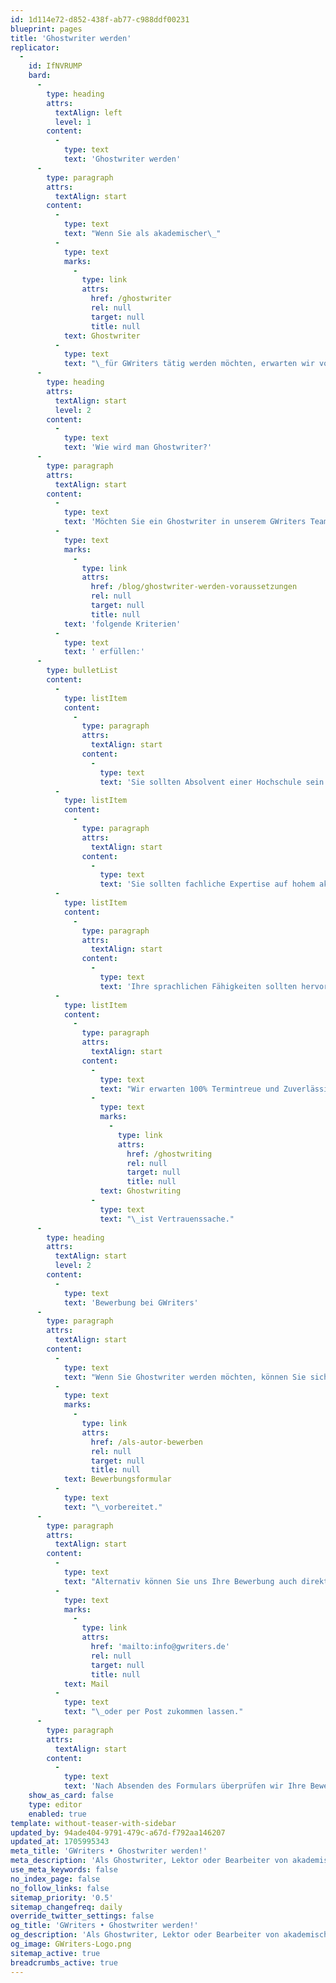 ```yaml
---
id: 1d114e72-d852-438f-ab77-c988ddf00231
blueprint: pages
title: 'Ghostwriter werden'
replicator:
  -
    id: IfNVRUMP
    bard:
      -
        type: heading
        attrs:
          textAlign: left
          level: 1
        content:
          -
            type: text
            text: 'Ghostwriter werden'
      -
        type: paragraph
        attrs:
          textAlign: start
        content:
          -
            type: text
            text: "Wenn Sie als akademischer\_"
          -
            type: text
            marks:
              -
                type: link
                attrs:
                  href: /ghostwriter
                  rel: null
                  target: null
                  title: null
            text: Ghostwriter
          -
            type: text
            text: "\_für GWriters tätig werden möchten, erwarten wir von Ihnen die Fähigkeiten, auf Ihrem Themengebiet bzw. in Ihren Themengebieten wissenschaftlich auf hohem Niveau arbeiten und Texte verfassen zu können. Diese Fertigkeiten haben Sie in Ihrem akademischen Studium erworben. Bei uns sind Ghostwriter aus vielen Fachbereichen gesucht!"
      -
        type: heading
        attrs:
          textAlign: start
          level: 2
        content:
          -
            type: text
            text: 'Wie wird man Ghostwriter?'
      -
        type: paragraph
        attrs:
          textAlign: start
        content:
          -
            type: text
            text: 'Möchten Sie ein Ghostwriter in unserem GWriters Team werden, sollten Sie '
          -
            type: text
            marks:
              -
                type: link
                attrs:
                  href: /blog/ghostwriter-werden-voraussetzungen
                  rel: null
                  target: null
                  title: null
            text: 'folgende Kriterien'
          -
            type: text
            text: ' erfüllen:'
      -
        type: bulletList
        content:
          -
            type: listItem
            content:
              -
                type: paragraph
                attrs:
                  textAlign: start
                content:
                  -
                    type: text
                    text: 'Sie sollten Absolvent einer Hochschule sein (mindestens Master-Abschluss / 9 Semester Studiendauer und bestenfalls mit Prädikat abgeschlossen haben.'
          -
            type: listItem
            content:
              -
                type: paragraph
                attrs:
                  textAlign: start
                content:
                  -
                    type: text
                    text: 'Sie sollten fachliche Expertise auf hohem akademischem Niveau auf Ihrem präferierten Forschungsgebiet mitbringen und hinreichende Erfahrung im wissenschaftlichen Arbeiten vorweisen können.'
          -
            type: listItem
            content:
              -
                type: paragraph
                attrs:
                  textAlign: start
                content:
                  -
                    type: text
                    text: 'Ihre sprachlichen Fähigkeiten sollten hervorragend sein.'
          -
            type: listItem
            content:
              -
                type: paragraph
                attrs:
                  textAlign: start
                content:
                  -
                    type: text
                    text: "Wir erwarten 100% Termintreue und Zuverlässigkeit. Hier gilt:\_"
                  -
                    type: text
                    marks:
                      -
                        type: link
                        attrs:
                          href: /ghostwriting
                          rel: null
                          target: null
                          title: null
                    text: Ghostwriting
                  -
                    type: text
                    text: "\_ist Vertrauenssache."
      -
        type: heading
        attrs:
          textAlign: start
          level: 2
        content:
          -
            type: text
            text: 'Bewerbung bei GWriters'
      -
        type: paragraph
        attrs:
          textAlign: start
        content:
          -
            type: text
            text: "Wenn Sie Ghostwriter werden möchten, können Sie sich gerne bei GWriters bewerben. Ihre Bewerbung für einen Job als Ghostwriter bei GWriters Team nehmen Sie am besten online vor. Dazu haben wir ein\_"
          -
            type: text
            marks:
              -
                type: link
                attrs:
                  href: /als-autor-bewerben
                  rel: null
                  target: null
                  title: null
            text: Bewerbungsformular
          -
            type: text
            text: "\_vorbereitet."
      -
        type: paragraph
        attrs:
          textAlign: start
        content:
          -
            type: text
            text: "Alternativ können Sie uns Ihre Bewerbung auch direkt per\_"
          -
            type: text
            marks:
              -
                type: link
                attrs:
                  href: 'mailto:info@gwriters.de'
                  rel: null
                  target: null
                  title: null
            text: Mail
          -
            type: text
            text: "\_oder per Post zukommen lassen."
      -
        type: paragraph
        attrs:
          textAlign: start
        content:
          -
            type: text
            text: 'Nach Absenden des Formulars überprüfen wir Ihre Bewerbung auf eine mögliche Zusammenarbeit. Nach dieser Prüfung erhalten Sie in der Regel innerhalb von 2 Wochen eine Antwort von uns. Bei einem positiven Eindruck von uns fordern wir dann im nächsten Schritt entsprechende Nachweise über Ihre Hochschullaufbahn sowie Probeausschnitte Ihrer wissenschaftlichen Arbeiten an. Nach erneuter positiver Prüfung steht Ihrem Plan, ein Ghostwriter zu werden, nichts mehr im Wege. In besonderen Fällen und bei Rückfragen stehen wir Ihnen auch vorab per Mail oder telefonisch zur Verfügung. Wir freuen uns schon, Sie als Ghostwriter in unserem GWriters Team begrüßen zu dürfen und hoffen auf eine gute Zusammenarbeit.'
    show_as_card: false
    type: editor
    enabled: true
template: without-teaser-with-sidebar
updated_by: 94ade404-9791-479c-a67d-f792aa146207
updated_at: 1705995343
meta_title: 'GWriters • Ghostwriter werden!'
meta_description: 'Als Ghostwriter, Lektor oder Bearbeiter von akademischen Arbeiten erwarten Sie beste Verdienstmöglichkeiten & volle Freiheit - Werden Sie Ghostwriter!'
use_meta_keywords: false
no_index_page: false
no_follow_links: false
sitemap_priority: '0.5'
sitemap_changefreq: daily
override_twitter_settings: false
og_title: 'GWriters • Ghostwriter werden!'
og_description: 'Als Ghostwriter, Lektor oder Bearbeiter von akademischen Arbeiten erwarten Sie beste Verdienstmöglichkeiten & volle Freiheit - Werden Sie Ghostwriter!'
og_image: GWriters-Logo.png
sitemap_active: true
breadcrumbs_active: true
---
```

